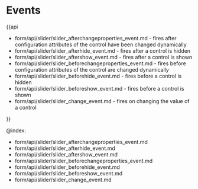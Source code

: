 Events
==========

{{api
- form/api/slider/slider_afterchangeproperties_event.md - fires after configuration attributes of the control have been changed dynamically
- form/api/slider/slider_afterhide_event.md - fires after a control is hidden
- form/api/slider/slider_aftershow_event.md - fires after a control is shown
- form/api/slider/slider_beforechangeproperties_event.md - fires before configuration attributes of the control are changed dynamically
- form/api/slider/slider_beforehide_event.md - fires before a control is hidden
- form/api/slider/slider_beforeshow_event.md - fires before a control is shown
- form/api/slider/slider_change_event.md - fires on changing the value of a control

}}
    
@index:
- form/api/slider/slider_afterchangeproperties_event.md
- form/api/slider/slider_afterhide_event.md
- form/api/slider/slider_aftershow_event.md
- form/api/slider/slider_beforechangeproperties_event.md
- form/api/slider/slider_beforehide_event.md
- form/api/slider/slider_beforeshow_event.md
- form/api/slider/slider_change_event.md




